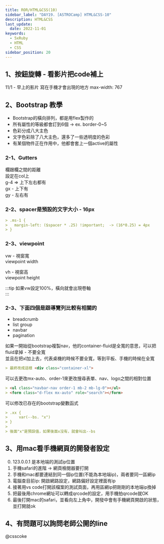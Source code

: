 ```yaml
---
title: ROR/HTML&CSS(10)
sidebar_label: "DAY19. [ASTROCamp] HTML&CSS-10"
description: HTML&CSS
last_update:
  date: 2022-11-01
keywords:
  - 5xRuby
  - HTML
  - CSS
sidebar_position: 20
---
```



1、按鈕旋轉 - 看影片把code補上
------

11/1 - 早上的影片
寫在手機才會出現的地方  max-width: 767


2、Bootstrap 教學
------
  
- Bootstrap的橫向排列，都是用flex製作的  
- 所有屬性的等級都會訂到6個 -> ex. border-0~5  
- 色彩分成八大主色  
- 文字色彩除了八大主色，還多了一些透明度的色彩  
- 有某個物件正在作用中，他都會套上一個active的屬性  
  
  
### 2-1、Gutters  
欄跟欄之間的距離  
設定在col上  
g-4 => 上下左右都有  
gx - 上下有  
gy - 左右有  

  
  
### 2-2、spacer是預設的文字大小 - 16px  
```md
> .ms-1 {
>   margin-left: ($spacer * .25) !important;  -> (16*0.25) = 4px
> }
```

### 2-3、viewpoint

vw - 視窗寬  
viewpoint width  
  
vh - 視窗高  
viewpoint height  
  
:::tip
如果vw設定100%，橫向就會出現卷軸    
:::

  
### 2-3、下面四個是跟導覽列比較有相關的  
- breadcrumb  
- list group  
- navbar  
- pagination  
  

如果一開始從bootstrap複製nav，他的container-fluid是全寬的意思，可以把fluid拿掉 - 不要全寬  
並且在把xl加上去，代表桌機的時候不要全寬，等到平板、手機的時候在全寬  
```md
> 最終改成這樣 <div class="container-xl">
```

可以去更改mx-auto、order-1來更改搜尋表單、nav、logo之間的相對位置  
```md
> <ul class="navbar-nav order-1 mb-2 mb-lg-0"></ul>
> <form class="d-flex mx-auto" role="search"></form>
```
  
  

可以修改已存在的bootstrap變數函式  
```md
> .xx {
>     var(--bs. "x")
> }
> 
> 後面"x"是預設值，如果後面x沒有，就會叫出--bs
```
  
  
3、用mac看手機網頁的開發者設定
------

0. 123.0.0.1 是本地端的測試ip位置  
1. 手機safari的進階 -> 網頁檢閱器要打開  
2. 手機和mac都要連結到同一個ip位置(不能為本地端ip)，兩者要同一區網ip  
3. 電腦查目前ip: 開啟網路設定，網路偏好設定裡面有ip  
4. 接著用vs code打開該檔案的測試頁面，再用區網ip把剛剛的本地端ip換掉  
5. 把最後用chrome網址可以轉成qrcode的設定，用手機拍qrcode就OK  
6. 最後打開mac的safari，並看向左上角中，開發中會有手機網頁開啟的狀態，並打開就ok  

  
  
4、有問題可以詢問老師公開的line
------
@csscoke



